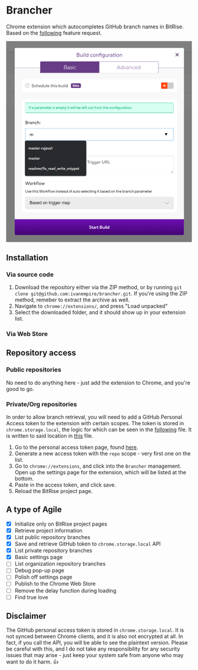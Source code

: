 # Brancher
Chrome extension which autocompletes GitHub branch names in BitRise. Based on the [following](https://discuss.bitrise.io/t/branch-name-suggestion-feature/4543) feature request.
<p align="center">
<img src="docs/screenshot.jpg" width="700px" alt="Brancher in action" align="center" />
</p>

## Installation

### Via source code
1. Download the repository either via the ZIP method, or by running `git clone git@github.com:ivanempire/brancher.git`.
   If you're using the ZIP method, remeber to extract the archive as well.
2. Navigate to `chrome://extensions/`, and press "Load unpacked"
3. Select the downloaded folder, and it should show up in your extension list.

### Via Web Store


## Repository access
### Public repositories
No need to do anything here - just add the extension to Chrome, and you're good to go.

### Private/Org repositories
In order to allow branch retrieval, you will need to add a GitHub Personal Access token to the extension with certain
scopes. The token is stored in `chrome.storage.local`, the logic for which can be seen in the [following](https://github.com/ivanempire/brancher/blob/cd34f39a83e57e0f9579a8450dfbe198bfda13c3/background.js#L27)
file. It is written to said location in [this](https://github.com/ivanempire/brancher/blob/cd34f39a83e57e0f9579a8450dfbe198bfda13c3/options.js#L6) file.

1. Go to the personal access token page, found [here](https://github.com/settings/tokens/new).
2. Generate a new access token with the `repo` scope - very first one on the list.
3. Go to `chrome://extensions`, and click into the `Brancher` management. Open up the settings page for the extension,
which will be listed at the bottom.
4. Paste in the access token, and click save.
5. Reload the BitRise project page.

## A type of Agile
- [x] Initialize only on BitRise project pages
- [x] Retrieve project information
- [x] List public repository branches
- [x] Save and retrieve GitHub token to `chrome.storage.local` API
- [x] List private repository branches
- [x] Basic settings page
- [ ] List organization repository branches
- [ ] Debug pop-up page
- [ ] Polish off settings page
- [ ] Publish to the Chrome Web Store
- [ ] Remove the delay function during loading
- [ ] Find true love

## Disclaimer
The GitHub personal access token is stored in `chrome.storage.local`. It is not synced between Chrome clients, and it
is also not encrypted at all. In fact, if you call the API, you will be able to see the plaintext version. Please be
careful with this, and I do not take any responsibility for any security issues that may arise - just keep your system
safe from anyone who may want to do it harm. :thumbsup:
